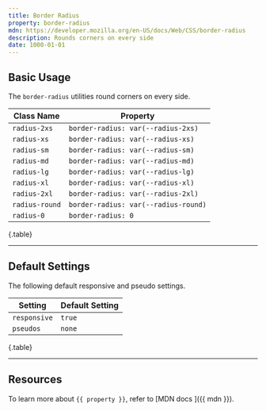 ```yaml
---
title: Border Radius
property: border-radius
mdn: https://developer.mozilla.org/en-US/docs/Web/CSS/border-radius
description: Rounds corners on every side
date: 1000-01-01
---
```


## Basic Usage

The `border-radius` utilities round corners on every side.

| Class Name     | Property                             |
| -------------- | ------------------------------------ |
| `radius-2xs`   | `border-radius: var(--radius-2xs)`   |
| `radius-xs`    | `border-radius: var(--radius-xs)`    |
| `radius-sm`    | `border-radius: var(--radius-sm)`    |
| `radius-md`    | `border-radius: var(--radius-md)`    |
| `radius-lg`    | `border-radius: var(--radius-lg)`    |
| `radius-xl`    | `border-radius: var(--radius-xl)`    |
| `radius-2xl`   | `border-radius: var(--radius-2xl)`   |
| `radius-round` | `border-radius: var(--radius-round)` |
| `radius-0`     | `border-radius: 0`                   |

{.table}

---

## Default Settings

The following default responsive and pseudo settings.

| Setting      | Default Setting |
| ------------ | --------------- |
| `responsive` | `true`          |
| `pseudos`    | `none`          |

{.table}

---

## Resources

To learn more about `{{ property }}`, refer to [MDN docs <i class="far fa-external-link ml-6"></i>]({{ mdn }}).
